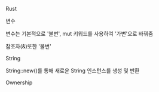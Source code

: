 Rust

변수

변수는 기본적으로 '불변', mut 키워드를 사용하여 '가변'으로 바꿔줌

참조자(&)또한 '불변'

String

String::new()를 통해 새로운 String 인스턴스를 생성 및 반환

Ownership
